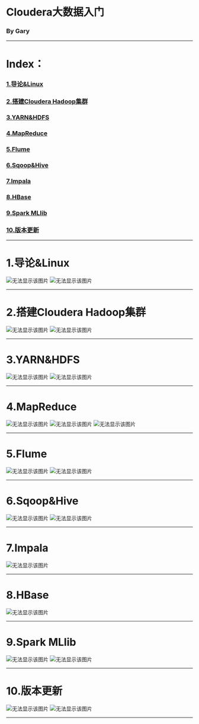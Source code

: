 # <a name="cloudera_top">Cloudera大数据入门</a>

### By Gary
---
# Index：
### <a href="#chapter1">1.导论&Linux</a>
### <a href="#chapter2">2.搭建Cloudera Hadoop集群</a>
### <a href="#chapter3">3.YARN&HDFS</a>
### <a href="#chapter4">4.MapReduce</a>
### <a href="#chapter5">5.Flume</a>
### <a href="#chapter6">6.Sqoop&Hive</a>
### <a href="#chapter7">7.Impala</a>
### <a href="#chapter8">8.HBase</a>
### <a href="#chapter9">9.Spark MLlib</a>
### <a href="#chapter10">10.版本更新</a>

---
# <a name="chapter1">1.导论&Linux</a>

<img src="./images/大数据第1课.png"  alt="无法显示该图片" />

<img src="./images/CentOS的安装.png" size="150%" alt="无法显示该图片" />

---
# <a name="chapter2">2.搭建Cloudera Hadoop集群</a>

<img src="./images/大数据第2课.png" size="150%" alt="无法显示该图片" />


<img src="./images/大数据第3课.png" size="150%"  alt="无法显示该图片" />

---
# <a name="chapter3">3.YARN&HDFS</a>

<img src="./images/YARN原理解析.png"  alt="无法显示该图片" />

<img src="./images/HDFS原理解析.png"  alt="无法显示该图片" />

---
# <a name="chapter4">4.MapReduce</a>

<img src="./images/MapReduce原理解析.png"  alt="无法显示该图片" />

<img src="./images/Shuffle原理解析.png"  alt="无法显示该图片" />

<img src="./images/大数据第4课.png"  alt="无法显示该图片" />

---
# <a name="chapter5">5.Flume</a>

<img src="./images/Flume原理解析.png"  alt="无法显示该图片" />

<img src="./images/大数据第5课.png"  alt="无法显示该图片" />

---
# <a name="chapter6">6.Sqoop&Hive</a>

<img src="./images/Sqoop原理解析.png"  alt="无法显示该图片" />

<img src="./images/大数据第6课.png"  alt="无法显示该图片" />

---
# <a name="chapter7">7.Impala</a>

<img src="./images/大数据第7课.png"  alt="无法显示该图片" />

---
# <a name="chapter8">8.HBase</a>

<img src="./images/大数据第8课.png"  alt="无法显示该图片" />

---
# <a name="chapter9">9.Spark MLlib</a>

<img src="./images/大数据第11课.png"  alt="无法显示该图片" />

<img src="./images/大数据第12课.png"  alt="无法显示该图片" />

---
# <a name="chapter10">10.版本更新</a>

<img src="./images/大数据第9课.png"  alt="无法显示该图片" />

<img src="./images/大数据第10课.png"  alt="无法显示该图片" />

---